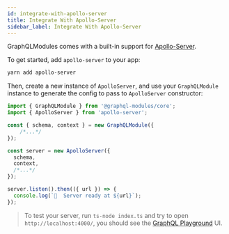 ```yaml
---
id: integrate-with-apollo-server
title: Integrate With Apollo-Server
sidebar_label: Integrate With Apollo-Server
---
```


GraphQLModules comes with a built-in support for [Apollo-Server](https://www.apollographql.com/docs/apollo-server/getting-started.html).

To get started, add `apollo-server` to your app:

```bash
yarn add apollo-server
```

Then, create a new instance of `ApolloServer`, and use your `GraphQLModule` instance to generate the config to pass to `ApolloServer` constructor:

```typescript
import { GraphQLModule } from '@graphql-modules/core';
import { ApolloServer } from 'apollo-server';

const { schema, context } = new GraphQLModule({
    /*...*/
});

const server = new ApolloServer({
  schema,
  context,
  /*...*/
});

server.listen().then(({ url }) => {
  console.log(`🚀  Server ready at ${url}`);
});
```

> To test your server, run `ts-node index.ts` and try to open `http://localhost:4000/`, you should see the [GraphQL Playground](https://github.com/prismagraphql/graphql-playground) UI.

